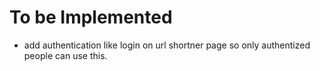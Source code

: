# To be Implemented

- add authentication like login on url shortner page so only authentized people can use this.
